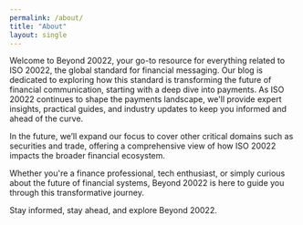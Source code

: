 ```yaml
---
permalink: /about/
title: "About"
layout: single
---
```


Welcome to Beyond 20022, your go-to resource for everything related to ISO 20022, the global standard for financial messaging. Our blog is dedicated to exploring how this standard is transforming the future of financial communication, starting with a deep dive into payments. As ISO 20022 continues to shape the payments landscape, we'll provide expert insights, practical guides, and industry updates to keep you informed and ahead of the curve.

In the future, we’ll expand our focus to cover other critical domains such as securities and trade, offering a comprehensive view of how ISO 20022 impacts the broader financial ecosystem.

Whether you're a finance professional, tech enthusiast, or simply curious about the future of financial systems, Beyond 20022 is here to guide you through this transformative journey.

Stay informed, stay ahead, and explore Beyond 20022.